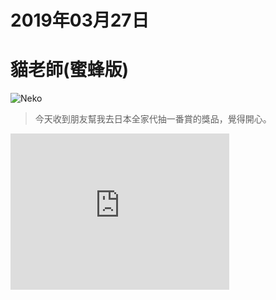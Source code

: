# 2019年03月27日
# 貓老師(蜜蜂版)

![Neko](https://lazyteatime.github.io/2019/2019-03-27/55445053_10206460659312378_4582320111548891136_o.jpg)

> 今天收到朋友幫我去日本全家代抽一番賞的獎品，覺得開心。

<iframe class="lc-margin-top-64 lc-margin-bottom-32 lc-mobile" height="250px" width="350px" data-v-b66e9a5a="" frameborder="0" src="https://button.like.co/in/embed/lazy_tea_time/button?referrer=https://lazyteatime.github.io/2019/2019-03-27/2019-03-27&type=wp"> </iframe>
